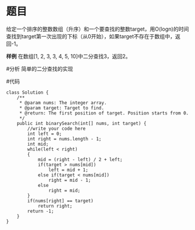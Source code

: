 # 题目
给定一个排序的整数数组（升序）和一个要查找的整数target，用O(logn)的时间查找到target第一次出现的下标（从0开始），如果target不存在于数组中，返回-1。

**样例**
在数组[1, 2, 3, 3, 4, 5, 10]中二分查找3，返回2。

#分析
简单的二分查找的实现

#代码
```
class Solution {
    /**
     * @param nums: The integer array.
     * @param target: Target to find.
     * @return: The first position of target. Position starts from 0.
     */
    public int binarySearch(int[] nums, int target) {
        //write your code here
        int left = 0;
        int right = nums.length - 1;
        int mid;
        while(left < right)
        {
            mid = (right - left) / 2 + left;
            if(target > nums[mid])
                left = mid + 1;
            else if(target < nums[mid])
                right = mid - 1;
            else
                right = mid;
        }
        if(nums[right] == target)
            return right;
        return -1;
    }
}
```
